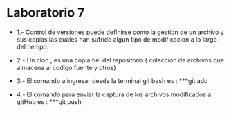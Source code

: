 # Laboratorio 7 

* 1.- Control de versiones puede definirse como la gestion de un archivo y sus copias las cuales han sufrido algun tipo de modificacion a lo largo del tiempo.

* 2.- Un clon , es una copia fiel del repositorio ( coleccion de archivos que almacena al codigo fuente y otros)

* 3.- El comando a ingresar desde la terminal git bash es : ***git add

* 4.- El comando para enviar la captura de los archivos modificados a gitHub es : ***git push
